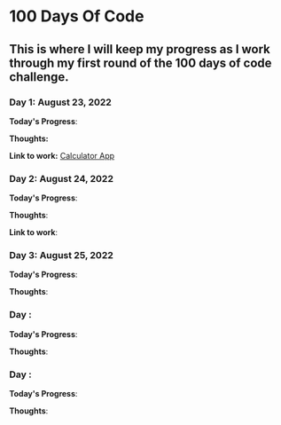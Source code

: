 # 100 Days Of Code
## This is where I will keep my progress as I work through my first round of the 100 days of code challenge.

### Day 1: August 23, 2022

**Today's Progress**: 

**Thoughts:** 

**Link to work:** [Calculator App](http://www.example.com)


### Day 2: August 24, 2022

**Today's Progress**: 

**Thoughts**: 

**Link to work**: 


### Day 3: August 25, 2022

**Today's Progress**: 

**Thoughts**:


### Day : 

**Today's Progress**: 

**Thoughts**:


### Day : 

**Today's Progress**: 

**Thoughts**:
